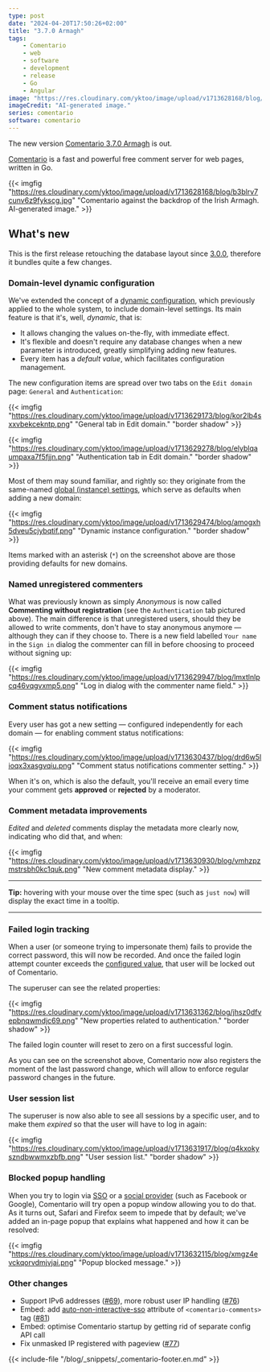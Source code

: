 ```yaml
---
type: post
date: "2024-04-20T17:50:26+02:00"
title: "3.7.0 Armagh"
tags:
    - Comentario
    - web
    - software
    - development
    - release
    - Go
    - Angular
image: "https://res.cloudinary.com/yktoo/image/upload/v1713628168/blog/b3blrv7cunv6z9fykscg.jpg"
imageCredit: "AI-generated image."
series: comentario
software: comentario
---
```


The new version [Comentario 3.7.0 Armagh](https://gitlab.com/comentario/comentario/-/releases/v3.7.0) is out.

[Comentario](/software/comentario) is a fast and powerful free comment server for web pages, written in Go.

{{< imgfig "https://res.cloudinary.com/yktoo/image/upload/v1713628168/blog/b3blrv7cunv6z9fykscg.jpg" "Comentario against the backdrop of the Irish Armagh. AI-generated image." >}}

## What's new

This is the first release retouching the database layout since [3.0.0](0880), therefore it bundles quite a few changes.

<!--more-->

### Domain-level dynamic configuration

We've extended the concept of a [dynamic configuration](https://docs.comentario.app/en/configuration/backend/dynamic/), which previously applied to the whole system, to include domain-level settings. Its main feature is that it's, well, *dynamic*, that is:

* It allows changing the values on-the-fly, with immediate effect.
* It's flexible and doesn't require any database changes when a new parameter is introduced, greatly simplifying adding new features.
* Every item has a *default value*, which facilitates configuration management.

The new configuration items are spread over two tabs on the `Edit domain` page: `General` and `Authentication`:

{{< imgfig "https://res.cloudinary.com/yktoo/image/upload/v1713629173/blog/kor2lb4sxxvbekcekntp.png" "General tab in Edit domain." "border shadow" >}}

{{< imgfig "https://res.cloudinary.com/yktoo/image/upload/v1713629278/blog/elyblqaumpaxa7f5fjjn.png" "Authentication tab in Edit domain." "border shadow" >}}

Most of them may sound familiar, and rightly so: they originate from the same-named [global (instance) settings](https://docs.comentario.app/en/configuration/backend/dynamic/), which serve as defaults when adding a new domain:

{{< imgfig "https://res.cloudinary.com/yktoo/image/upload/v1713629474/blog/amogxh5dveu5cjybqtif.png" "Dynamic instance configuration." "border shadow" >}}

Items marked with an asterisk (`*`) on the screenshot above are those providing defaults for new domains.

### Named unregistered commenters

What was previously known as simply *Anonymous* is now called **Commenting without registration** (see the `Authentication` tab pictured above). The main difference is that unregistered users, should they be allowed to write comments, don't have to stay anonymous anymore — although they can if they choose to. There is a new field labelled `Your name` in the `Sign in` dialog the commenter can fill in before choosing to proceed without signing up:

{{< imgfig "https://res.cloudinary.com/yktoo/image/upload/v1713629947/blog/lmxtlnlpcq46vqgvxmp5.png" "Log in dialog with the commenter name field." >}}

### Comment status notifications

Every user has got a new setting — configured independently for each domain — for enabling comment status notifications:

{{< imgfig "https://res.cloudinary.com/yktoo/image/upload/v1713630437/blog/drd6w5lioqx3xasgvqiu.png" "Comment status notifications commenter setting." >}}

When it's on, which is also the default, you'll receive an email every time your comment gets **approved** or **rejected** by a moderator.

### Comment metadata improvements

*Edited* and *deleted* comments display the metadata more clearly now, indicating who did that, and when:

{{< imgfig "https://res.cloudinary.com/yktoo/image/upload/v1713630930/blog/vmhzpzmstrsbh0kc1quk.png" "New comment metadata display." >}}

---

**Tip:** hovering with your mouse over the time spec (such as `just now`) will display the exact time in a tooltip.

---

### Failed login tracking

When a user (or someone trying to impersonate them) fails to provide the correct password, this will now be recorded. And once the failed login attempt counter exceeds the [configured value](https://docs.comentario.app/en/configuration/backend/dynamic/auth.login.local.maxattempts/), that user will be locked out of Comentario.

The superuser can see the related properties:

{{< imgfig "https://res.cloudinary.com/yktoo/image/upload/v1713631362/blog/jhsz0dfvepbnqwmdjc69.png" "New properties related to authentication." "border shadow" >}}

The failed login counter will reset to zero on a first successful login.

As you can see on the screenshot above, Comentario now also registers the moment of the last password change, which will allow to enforce regular password changes in the future.

### User session list

The superuser is now also able to see all sessions by a specific user, and to make them *expired* so that the user will have to log in again:

{{< imgfig "https://res.cloudinary.com/yktoo/image/upload/v1713631917/blog/q4kxokyszndbwwmxzbfb.png" "User session list." "border shadow" >}}

### Blocked popup handling

When you try to login via [SSO](https://docs.comentario.app/en/configuration/frontend/domain/authentication/sso/) or a [social provider](https://docs.comentario.app/en/configuration/idps/) (such as Facebook or Google), Comentario will try open a popup window allowing you to do that. As it turns out, Safari and Firefox seem to impede that by default; we've added an in-page popup that explains what happened and how it can be resolved:

{{< imgfig "https://res.cloudinary.com/yktoo/image/upload/v1713632115/blog/xmgz4evckqorvdmjvjai.png" "Popup blocked message." >}}

### Other changes

* Support IPv6 addresses ([#69](https://gitlab.com/comentario/comentario/-/issues/69)), more robust user IP handling ([#76](https://gitlab.com/comentario/comentario/-/issues/76))
* Embed: add [auto-non-interactive-sso](https://docs.comentario.app/en/configuration/embedding/comments-tag/auto-non-interactive-sso/) attribute of `<comentario-comments>` tag ([#81](https://gitlab.com/comentario/comentario/-/issues/81))
* Embed: optimise Comentario startup by getting rid of separate config API call
* Fix unmasked IP registered with pageview ([#77](https://gitlab.com/comentario/comentario/-/issues/77))

{{< include-file "/blog/_snippets/_comentario-footer.en.md" >}}
